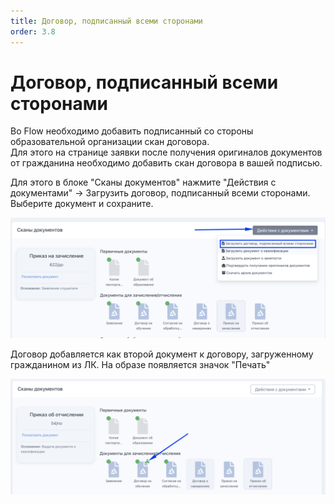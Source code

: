 ```yaml
---
title: Договор, подписанный всеми сторонами
order: 3.8
---
```


# Договор, подписанный всеми сторонами

Во Flow необходимо добавить подписанный со стороны образовательной организации скан договора.\
Для этого на странице заявки после получения оригиналов документов от гражданина необходимо добавить скан договора в вашей подписью.

Для этого в блоке "Сканы документов" нажмите "Действия с документами" ->  Загрузить договор, подписанный всеми сторонами. Выберите документ и сохраните.

![](<../.gitbook/assets/image (27).png>)

Договор добавляется как второй документ к договору, загруженному гражданином из ЛК. На образе появляется значок "Печать"

![](<../.gitbook/assets/image (28).png>)
